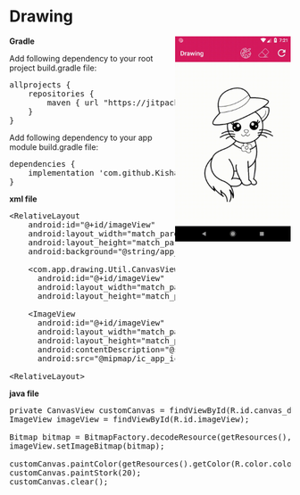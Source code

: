 # Drawing

<img src="https://github.com/KishanViramgama/Drawing/blob/master/app/src/main/res/drawable/app_demo.gif" height="368px" align="right" style="max-width:100%;">

<b>Gradle</b>

Add following dependency to your root project build.gradle file:

<pre>
allprojects {
    repositories {
        maven { url "https://jitpack.io" }
    }
}
</pre>

Add following dependency to your app module build.gradle file:

<pre>
dependencies {
    implementation 'com.github.KishanViramgama:Drawing:0.1.2'
}
</pre>

<b>xml file</b>
<pre>&lt;<span class="pl-ent">RelativeLayout</span>
    <span class="pl-e">android</span><span class="pl-e">:</span><span class="pl-e">id</span>=<span class="pl-s"><span class="pl-pds">"</span>@+id/imageView<span class="pl-pds">"</span></span>
    <span class="pl-e">android</span><span class="pl-e">:</span><span class="pl-e">layout_width</span>=<span class="pl-s"><span class="pl-pds">"</span>match_parent<span class="pl-pds">"</span></span>
    <span class="pl-e">android</span><span class="pl-e">:</span><span class="pl-e">layout_height</span>=<span class="pl-s"><span class="pl-pds">"</span>match_parent<span class="pl-pds">"</span></span>
    <span class="pl-e">android</span><span class="pl-e">:</span><span class="pl-e">background</span>=<span class="pl-s"><span class="pl-pds">"</span>@string/app_name<span class="pl-pds">"</span></span>&gt;
	
	&lt;<span class="pl-ent">com.app.drawing.Util.CanvasView</span>
	  <span class="pl-e">android</span><span class="pl-e">:</span><span class="pl-e">id</span>=<span class="pl-s"><span class="pl-pds">"</span>@+id/imageView<span class="pl-pds">"</span></span>
	  <span class="pl-e">android</span><span class="pl-e">:</span><span class="pl-e">layout_width</span>=<span class="pl-s"><span class="pl-pds">"</span>match_parent<span class="pl-pds">"</span></span>
	  <span class="pl-e">android</span><span class="pl-e">:</span><span class="pl-e">layout_height</span>=<span class="pl-s"><span class="pl-pds">"</span>match_parent<span class="pl-pds">"/</span></span>&gt;
	
	&lt;<span class="pl-ent">ImageView</span>
	  <span class="pl-e">android</span><span class="pl-e">:</span><span class="pl-e">id</span>=<span class="pl-s"><span class="pl-pds">"</span>@+id/imageView<span class="pl-pds">"</span></span>
	  <span class="pl-e">android</span><span class="pl-e">:</span><span class="pl-e">layout_width</span>=<span class="pl-s"><span class="pl-pds">"</span>match_parent<span class="pl-pds">"</span></span>
	  <span class="pl-e">android</span><span class="pl-e">:</span><span class="pl-e">layout_height</span>=<span class="pl-s"><span class="pl-pds">"</span>match_parent<span class="pl-pds">"</span></span>
	  <span class="pl-e">android</span><span class="pl-e">:</span><span class="pl-e">contentDescription</span>=<span class="pl-s"><span class="pl-pds">"</span>@string/app_name<span class="pl-pds">"</span></span>
	  <span class="pl-e">android</span><span class="pl-e">:</span><span class="pl-e">src</span>=<span class="pl-s"><span class="pl-pds">"</span>@mipmap/ic_app_icon<span class="pl-pds">"/</span></span>&gt;

&lt;<span class="pl-ent">RelativeLayout</span>&gt;
</pre>

<b>java file</b>

<pre>
private CanvasView customCanvas = findViewById(R.id.canvas_drawing);
ImageView imageView = findViewById(R.id.imageView);

Bitmap bitmap = BitmapFactory.decodeResource(getResources(), R.drawable.image);
imageView.setImageBitmap(bitmap);

customCanvas.paintColor(getResources().getColor(R.color.colorAccent));
customCanvas.paintStork(20);
customCanvas.clear();
</pre>

